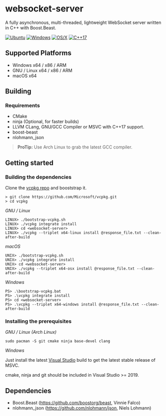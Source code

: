 # websocket-server
A fully asynchronous, multi-threaded, lightweight WebSocket server written in C++ with Boost.Beast.

[![Ubuntu](https://github.com/3n16m4/websocket-server/workflows/Ubuntu/badge.svg)](https://github.com/3n16m4/websocket-server/actions?query=workflow%3AUbuntu)
[![Windows](https://github.com/3n16m4/websocket-server/workflows/Windows/badge.svg)](https://github.com/3n16m4/websocket-server/actions?query=workflow%3AWindows)
[![OS/X](https://github.com/3n16m4/websocket-server/workflows/MacOS/badge.svg)](https://github.com/3n16m4/websocket-server/actions?query=workflow%3AMacOS)
[![C++17](https://img.shields.io/badge/standard-C%2B%2B%2017-blue.svg?logo=C%2B%2B)](https://isocpp.org/)

## Supported Platforms
- Windows x64 / x86 / ARM
- GNU / Linux x64 / x86 / ARM
- macOS x64

## Building
### Requirements
- CMake
- ninja (Optional, for faster builds)
- LLVM CLang, GNU/GCC Compiler or MSVC with C++17 support.
- boost-beast
- nlohmann_json

> **ProTip:** Use Arch Linux to grab the latest GCC compiler.

## Getting started
### Building the dependencies
Clone the [vcpkg repo](https://github.com/microsoft/vcpkg) and booststrap it.
```
> git clone https://github.com/Microsoft/vcpkg.git
> cd vcpkg
```
*GNU / Linux*
```
LINUX> ./bootstrap-vcpkg.sh
LINUX> ./vcpkg integrate install
LINUX> cd <websocket-server>
LINUX> ./vcpkg --triplet x64-linux install @response_file.txt --clean-after-build
```

*macOS*
```
UNIX> ./bootstrap-vcpkg.sh
UNIX> ./vcpkg integrate install
UNIX> cd <websocket-server>
UNIX> ./vcpkg --triplet x64-osx install @response_file.txt --clean-after-build
```
*Windows*
```
PS> .\bootstrap-vcpkg.bat
PS> .\vcpkg integrate install
PS> cd <websocket-server>
PS> .\vcpkg --triplet x64-windows install @response_file.txt --clean-after-build
```

### Installing the prerequisites
*GNU / Linux (Arch Linux)*
```
sudo pacman -S git cmake ninja base-devel clang
```

*Windows*

Just install the latest [Visual Studio](https://visualstudio.microsoft.com/vs/) build to get the latest stable release of MSVC.

cmake, ninja and git should be included in Visual Studio >= 2019.

## Dependencies
- Boost.Beast (https://github.com/boostorg/beast, Vinnie Falco)
- nlohmann_json (https://github.com/nlohmann/json, Niels Lohmann)
